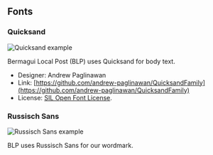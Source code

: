 ## Fonts
### Quicksand
![Quicksand example](https://blpdelivery.github.io/brand/fonts/quicksand.svg)

Bermagui Local Post (BLP) uses Quicksand for body text.

- Designer: Andrew Paglinawan
- Link: [https://github.com/andrew-paglinawan/QuicksandFamily](https://github.com/andrew-paglinawan/QuicksandFamily)
- License: [SIL Open Font License](https://openfontlicense.org/).

### Russisch Sans
![Russisch Sans example](https://blpdelivery.github.io/brand/fonts/russisch-sans.svg)

BLP uses Russisch Sans for our wordmark.

